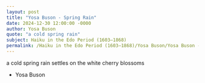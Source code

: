 ```yaml
---
layout: post
title: "Yosa Buson - Spring Rain"
date: 2024-12-30 12:00:00 -0000
author: Yosa Buson
quote: "a cold spring rain"
subject: Haiku in the Edo Period (1603–1868)
permalink: /Haiku in the Edo Period (1603–1868)/Yosa Buson/Yosa Buson - Spring Rain
---
```


a cold spring rain
settles on the white
cherry blossoms


- Yosa Buson
